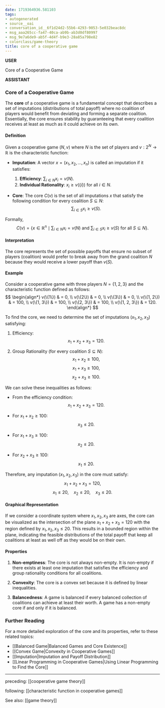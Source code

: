 ```yaml
---
date: 1719364936.581103
tags:
- autogenerated
- source__oai
- conversation_id__6f1d24d2-55b6-4293-9053-5e032beac8dc
- msg_aaa265cc-fa47-40ca-ab9b-ab3d0df80997
- msg_9e7a6de9-ab5f-4d4f-b9e3-28a85a798e82
- colorclass/game-theory
title: core of a cooperative game
---
```


**USER**

Core of a Cooperative Game


**ASSISTANT**

### Core of a Cooperative Game

The **core** of a cooperative game is a fundamental concept that describes a set of imputations (distributions of total payoff) where no coalition of players would benefit from deviating and forming a separate coalition. Essentially, the core ensures stability by guaranteeing that every coalition receives at least as much as it could achieve on its own.

#### Definition

Given a cooperative game $(N, v)$ where $N$ is the set of players and $v: 2^N \rightarrow \mathbb{R}$ is the characteristic function:

- **Imputation**: A vector $x = (x_1, x_2, \ldots, x_n)$ is called an imputation if it satisfies:
  1. **Efficiency**: $\sum_{i \in N} x_i = v(N)$.
  2. **Individual Rationality**: $x_i \geq v(\{i\})$ for all $i \in N$.

- **Core**: The core $C(v)$ is the set of all imputations $x$ that satisfy the following condition for every coalition $S \subseteq N$:
  $$ \sum_{i \in S} x_i \geq v(S). $$

Formally,
$$ C(v) = \left\{ x \in \mathbb{R}^n \mid \sum_{i \in N} x_i = v(N) \text{ and } \sum_{i \in S} x_i \geq v(S) \text{ for all } S \subseteq N \right\}. $$

#### Interpretation

The core represents the set of possible payoffs that ensure no subset of players (coalition) would prefer to break away from the grand coalition $N$ because they would receive a lower payoff than $v(S)$.

#### Example

Consider a cooperative game with three players $N = \{1, 2, 3\}$ and the characteristic function defined as follows:
$$
\begin{align*}
v(\{1\}) & = 0, \\
v(\{2\}) & = 0, \\
v(\{3\}) & = 0, \\
v(\{1, 2\}) & = 100, \\
v(\{1, 3\}) & = 100, \\
v(\{2, 3\}) & = 100, \\
v(\{1, 2, 3\}) & = 120.
\end{align*}
$$

To find the core, we need to determine the set of imputations $(x_1, x_2, x_3)$ satisfying:

1. Efficiency:
   $$ x_1 + x_2 + x_3 = 120. $$

2. Group Rationality (for every coalition $S \subseteq N$):
   $$ x_1 + x_2 \geq 100, $$
   $$ x_1 + x_3 \geq 100, $$
   $$ x_2 + x_3 \geq 100. $$

We can solve these inequalities as follows:

- From the efficiency condition: 
  $$ x_1 + x_2 + x_3 = 120. $$

- For $x_1 + x_2 \geq 100$:
  $$ x_3 \leq 20. $$

- For $x_1 + x_3 \geq 100$:
  $$ x_2 \leq 20. $$

- For $x_2 + x_3 \geq 100$:
  $$ x_1 \leq 20. $$

Therefore, any imputation $(x_1, x_2, x_3)$ in the core must satisfy:
$$ x_1 + x_2 + x_3 = 120, $$
$$ x_1 \leq 20, \quad x_2 \leq 20, \quad x_3 \leq 20. $$

#### Graphical Representation

If we consider a coordinate system where $x_1, x_2, x_3$ are axes, the core can be visualized as the intersection of the plane $x_1 + x_2 + x_3 = 120$ with the region defined by $x_1, x_2, x_3 \leq 20$. This results in a bounded region within the plane, indicating the feasible distributions of the total payoff that keep all coalitions at least as well off as they would be on their own.

#### Properties

1. **Non-emptiness**: The core is not always non-empty. It is non-empty if there exists at least one imputation that satisfies the efficiency and group rationality conditions for all coalitions.

2. **Convexity**: The core is a convex set because it is defined by linear inequalities.

3. **Balancedness**: A game is balanced if every balanced collection of coalitions can achieve at least their worth. A game has a non-empty core if and only if it is balanced.

### Further Reading
For a more detailed exploration of the core and its properties, refer to these related topics:
- [[Balanced Game|Balanced Games and Core Existence]]
- [[Convex Game|Convexity in Cooperative Games]]
- [[Imputation|Imputation and Payoff Distribution]]
- [[Linear Programming in Cooperative Games|Using Linear Programming to Find the Core]]


---

preceding: [[cooperative game theory]]  


following: [[characteristic function in cooperative games]]

See also: [[game theory]]